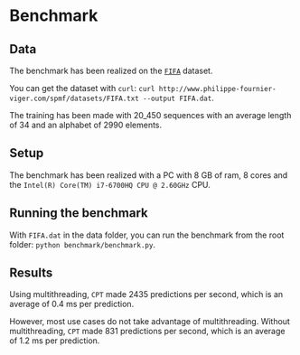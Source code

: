 # Benchmark

## Data

The benchmark has been realized on the [`FIFA`](https://www.philippe-fournier-viger.com/spmf/index.php?link=datasets.php) dataset.

You can get the dataset with `curl`: `curl http://www.philippe-fournier-viger.com/spmf/datasets/FIFA.txt --output FIFA.dat`.

The training has been made with 20_450 sequences with an average length of 34 and an alphabet of 2990 elements.

## Setup

The benchmark has been realized with a PC with 8 GB of ram, 8 cores and the `Intel(R) Core(TM) i7-6700HQ CPU @ 2.60GHz` CPU.

## Running the benchmark

With `FIFA.dat` in the data folder, you can run the benchmark from the root folder: `python benchmark/benchmark.py`.

## Results

Using multithreading, `CPT` made 2435 predictions per second, which is an average of 0.4 ms per prediction.

However, most use cases do not take advantage of multithreading. Without multithreading, `CPT` made 831 predictions per second, which is an average of 1.2 ms per prediction.
